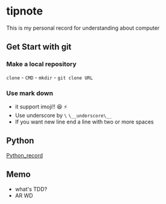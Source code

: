 # tipnote
This is my personal record for understanding about computer

## Get Start with git

### Make a local repository
`clone` - `CMD` - `mkdir` - `git clone URL`

### Use mark down
- it support imoji!! :laughing: :zap:
- Use underscore by `\` `\__underscore\__`
- If you want new line end a line with two or more spaces

## Python
[Python_record](https://github.com/audrl1010/Python)

## Memo

- what's TDD?
- AR WD